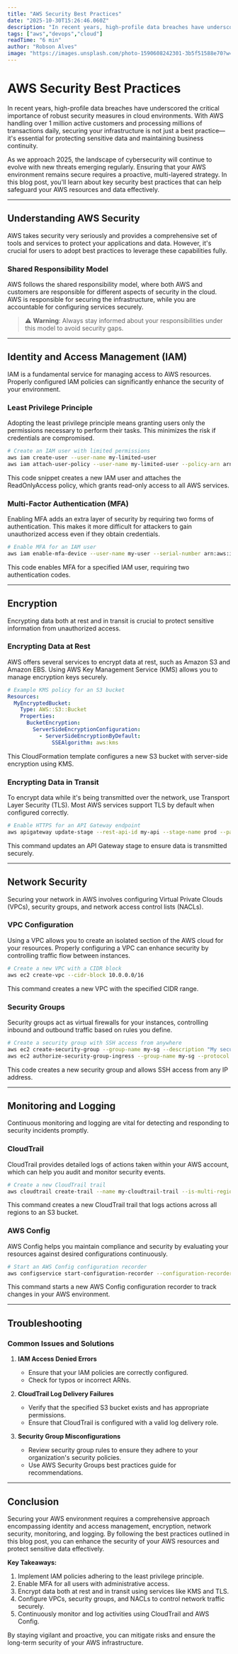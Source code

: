 ```yaml
---
title: "AWS Security Best Practices"
date: "2025-10-30T15:26:46.060Z"
description: "In recent years, high-profile data breaches have underscored the critical importance of robust security measures in cloud environments. With AWS handling o..."
tags: ["aws","devops","cloud"]
readTime: "6 min"
author: "Robson Alves"
image: "https://images.unsplash.com/photo-1590608242301-3b5f51588e70?w=1200&q=80"
---
```


# AWS Security Best Practices

In recent years, high-profile data breaches have underscored the critical importance of robust security measures in cloud environments. With AWS handling over 1 million active customers and processing millions of transactions daily, securing your infrastructure is not just a best practice—it's essential for protecting sensitive data and maintaining business continuity.

As we approach 2025, the landscape of cybersecurity will continue to evolve with new threats emerging regularly. Ensuring that your AWS environment remains secure requires a proactive, multi-layered strategy. In this blog post, you'll learn about key security best practices that can help safeguard your AWS resources and data effectively.

---

## Understanding AWS Security

AWS takes security very seriously and provides a comprehensive set of tools and services to protect your applications and data. However, it's crucial for users to adopt best practices to leverage these capabilities fully.

### Shared Responsibility Model

AWS follows the shared responsibility model, where both AWS and customers are responsible for different aspects of security in the cloud. AWS is responsible for securing the infrastructure, while you are accountable for configuring services securely.

> ⚠️ **Warning**: Always stay informed about your responsibilities under this model to avoid security gaps.

---

## Identity and Access Management (IAM)

IAM is a fundamental service for managing access to AWS resources. Properly configured IAM policies can significantly enhance the security of your environment.

### Least Privilege Principle

Adopting the least privilege principle means granting users only the permissions necessary to perform their tasks. This minimizes the risk if credentials are compromised.

```bash
# Create an IAM user with limited permissions
aws iam create-user --user-name my-limited-user
aws iam attach-user-policy --user-name my-limited-user --policy-arn arn:aws:iam::aws:policy/ReadOnlyAccess
```

This code snippet creates a new IAM user and attaches the ReadOnlyAccess policy, which grants read-only access to all AWS services.

### Multi-Factor Authentication (MFA)

Enabling MFA adds an extra layer of security by requiring two forms of authentication. This makes it more difficult for attackers to gain unauthorized access even if they obtain credentials.

```bash
# Enable MFA for an IAM user
aws iam enable-mfa-device --user-name my-user --serial-number arn:aws:iam::123456789012:mfa/my-user --authentication-code1 123456 --authentication-code2 654321
```

This code enables MFA for a specified IAM user, requiring two authentication codes.

---

## Encryption

Encrypting data both at rest and in transit is crucial to protect sensitive information from unauthorized access.

### Encrypting Data at Rest

AWS offers several services to encrypt data at rest, such as Amazon S3 and Amazon EBS. Using AWS Key Management Service (KMS) allows you to manage encryption keys securely.

```yaml
# Example KMS policy for an S3 bucket
Resources:
  MyEncryptedBucket:
    Type: AWS::S3::Bucket
    Properties:
      BucketEncryption:
        ServerSideEncryptionConfiguration:
          - ServerSideEncryptionByDefault:
              SSEAlgorithm: aws:kms
```

This CloudFormation template configures a new S3 bucket with server-side encryption using KMS.

### Encrypting Data in Transit

To encrypt data while it's being transmitted over the network, use Transport Layer Security (TLS). Most AWS services support TLS by default when configured correctly.

```bash
# Enable HTTPS for an API Gateway endpoint
aws apigateway update-stage --rest-api-id my-api --stage-name prod --patch-operations op=replace,path=/methodSettings/*/logging/loglevel,value=INFO,op=replace,path=/methodSettings/*/metrics/enabled,value=true,op=replace,path=/methodSettings/*/httpMethod/*/*/authorizationScopes/value,op=replace,path=/methodSettings/*/httpMethod/*/*/throttling/rateLimit,value=10,op=replace,path=/methodSettings/*/httpMethod/*/*/throttling/burstLimit,value=20,op=replace,path=/methodSettings/*/httpMethod/*/*/dataTraceEnabled,value=true,op=replace,path=/methodSettings/*/httpMethod/*/*/caching/enabled,value=false,op=add,path=/methodSettings/*/httpMethod/*/*/requestValidatorId,value=my-request-validator,op=add,path=/methodSettings/*/httpMethod/*/*/authorizationType,value=CUSTOM,op=add,path=/methodSettings/*/httpMethod/*/*/methodResponse/200/responseModels/application~1json/value,op=replace,path=/methodSettings/*/httpMethod/*/*/logging/loglevel,value=INFO,op=replace,path=/methodSettings/*/httpMethod/*/*/throttling/rateLimit,value=10,op=replace,path=/methodSettings/*/httpMethod/*/*/throttling/burstLimit,value=20,op=replace,path=/methodSettings/*/httpMethod/*/*/dataTraceEnabled,value=true,op=replace,path=/methodSettings/*/httpMethod/*/*/caching/enabled,value=false,op=add,path=/methodSettings/*/httpMethod/*/*/requestValidatorId,value=my-request-validator,op=add,path=/methodSettings/*/httpMethod/*/*/authorizationType,value=CUSTOM,op=add,path=/methodSettings/*/httpMethod/*/*/methodResponse/200/responseModels/application~1json/value
```

This command updates an API Gateway stage to ensure data is transmitted securely.

---

## Network Security

Securing your network in AWS involves configuring Virtual Private Clouds (VPCs), security groups, and network access control lists (NACLs).

### VPC Configuration

Using a VPC allows you to create an isolated section of the AWS cloud for your resources. Properly configuring a VPC can enhance security by controlling traffic flow between instances.

```bash
# Create a new VPC with a CIDR block
aws ec2 create-vpc --cidr-block 10.0.0.0/16
```

This command creates a new VPC with the specified CIDR range.

### Security Groups

Security groups act as virtual firewalls for your instances, controlling inbound and outbound traffic based on rules you define.

```bash
# Create a security group with SSH access from anywhere
aws ec2 create-security-group --group-name my-sg --description "My security group"
aws ec2 authorize-security-group-ingress --group-name my-sg --protocol tcp --port 22 --cidr 0.0.0.0/0
```

This code creates a new security group and allows SSH access from any IP address.

---

## Monitoring and Logging

Continuous monitoring and logging are vital for detecting and responding to security incidents promptly.

### CloudTrail

CloudTrail provides detailed logs of actions taken within your AWS account, which can help you audit and monitor security events.

```bash
# Create a new CloudTrail trail
aws cloudtrail create-trail --name my-cloudtrail-trail --is-multi-region-trail --s3-bucket-name my-s3-logs-bucket
```

This command creates a new CloudTrail trail that logs actions across all regions to an S3 bucket.

### AWS Config

AWS Config helps you maintain compliance and security by evaluating your resources against desired configurations continuously.

```bash
# Start an AWS Config configuration recorder
aws configservice start-configuration-recorder --configuration-recorder-name my-config-recorder
```

This command starts a new AWS Config configuration recorder to track changes in your AWS environment.

---

## Troubleshooting

### Common Issues and Solutions

1. **IAM Access Denied Errors**
   - Ensure that your IAM policies are correctly configured.
   - Check for typos or incorrect ARNs.

2. **CloudTrail Log Delivery Failures**
   - Verify that the specified S3 bucket exists and has appropriate permissions.
   - Ensure that CloudTrail is configured with a valid log delivery role.

3. **Security Group Misconfigurations**
   - Review security group rules to ensure they adhere to your organization's security policies.
   - Use AWS Security Groups best practices guide for recommendations.

---

## Conclusion

Securing your AWS environment requires a comprehensive approach encompassing identity and access management, encryption, network security, monitoring, and logging. By following the best practices outlined in this blog post, you can enhance the security of your AWS resources and protect sensitive data effectively.

**Key Takeaways:**

1. Implement IAM policies adhering to the least privilege principle.
2. Enable MFA for all users with administrative access.
3. Encrypt data both at rest and in transit using services like KMS and TLS.
4. Configure VPCs, security groups, and NACLs to control network traffic securely.
5. Continuously monitor and log activities using CloudTrail and AWS Config.

By staying vigilant and proactive, you can mitigate risks and ensure the long-term security of your AWS infrastructure.